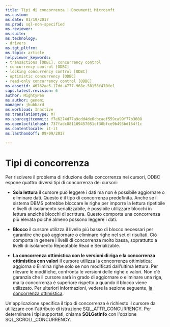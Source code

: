 ```yaml
---
title: Tipi di concorrenza | Documenti Microsoft
ms.custom: 
ms.date: 01/19/2017
ms.prod: sql-non-specified
ms.reviewer: 
ms.suite: 
ms.technology:
- drivers
ms.tgt_pltfrm: 
ms.topic: article
helpviewer_keywords:
- transactions [ODBC], concurrency control
- concurrency control [ODBC]
- locking concurrency control [ODBC]
- optimistic concurrency [ODBC]
- read-only concurrency control [ODBC]
ms.assetid: 46762ae5-17dd-4777-968e-58156f470fe1
caps.latest.revision: 6
author: MightyPen
ms.author: genemi
manager: jhubbard
ms.workload: Inactive
ms.translationtype: MT
ms.sourcegitcommit: f7e6274d77a9cdd4de6cbcaef559ca99f77b3608
ms.openlocfilehash: 737fadc881109457051cf30bfce9b493bd164f1c
ms.contentlocale: it-it
ms.lasthandoff: 09/09/2017

---
```

# <a name="concurrency-types"></a>Tipi di concorrenza
Per risolvere il problema di riduzione della concorrenza nei cursori, ODBC espone quattro diversi tipi di concorrenza dei cursori:  
  
-   **Sola lettura** il cursore può leggere i dati ma non è possibile aggiornare o eliminare dati. Questo è il tipo di concorrenza predefinita. Anche se il sistema DBMS potrebbe bloccare le righe per imporre la lettura ripetibile e livelli di isolamento serializzabile, è possibile utilizzare blocchi in lettura anziché blocchi di scrittura. Questo comporta una concorrenza più elevata poiché almeno possono leggere i dati.  
  
-   **Blocco** il cursore utilizza il livello più basso di blocco necessari per garantire che può aggiornare o eliminare righe nel set di risultati. Ciò comporta in genere i livelli di concorrenza molto bassa, soprattutto a livelli di isolamento Repeatable Read e Serializable.  
  
-   **La concorrenza ottimistica con le versioni di riga e la concorrenza ottimistica con valori** il cursore utilizza la concorrenza ottimistica: aggiorna o Elimina righe solo se non modificati dall'ultima lettura. Per rilevare le modifiche, confronta le versioni delle righe o valori. Non c'è garanzia che il cursore sarà in grado di aggiornare o eliminare una riga, ma la concorrenza è superiore rispetto a quando il blocco viene utilizzato. Per ulteriori informazioni, vedere la sezione seguente, [la concorrenza ottimistica](../../../odbc/reference/develop-app/optimistic-concurrency.md).  
  
 Un'applicazione specifica il tipo di concorrenza è richiesto il cursore da utilizzare con l'attributo di istruzione SQL_ATTR_CONCURRENCY. Per determinare i tipi supportati, chiama **SQLGetInfo** con l'opzione SQL_SCROLL_CONCURRENCY.

